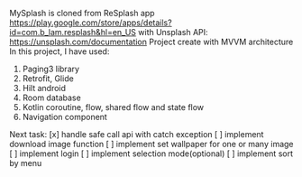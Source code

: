 MySplash is cloned from ReSplash app https://play.google.com/store/apps/details?id=com.b_lam.resplash&hl=en_US
with Unsplash API: https://unsplash.com/documentation
Project create with MVVM architecture
In this project, I have used:
1. Paging3 library
2. Retrofit, Glide
3. Hilt android
4. Room database
5. Kotlin coroutine, flow, shared flow and state flow
6. Navigation component

Next task:
[x] handle safe call api with catch exception
[ ] implement download image function
[ ] implement set wallpaper for one or many image
[ ] implement login 
[ ] implement selection mode(optional)
[ ] implement sort by menu
